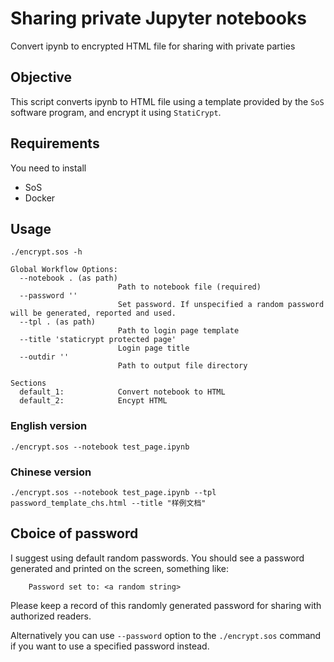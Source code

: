 # Sharing private Jupyter notebooks

Convert ipynb to encrypted HTML file for sharing with private parties

## Objective

This script converts ipynb to HTML file using a template provided by the `SoS` software program,
and encrypt it using `StatiCrypt`.

## Requirements

You need to install

- SoS
- Docker

## Usage

```
./encrypt.sos -h

Global Workflow Options:
  --notebook . (as path)
                        Path to notebook file (required)
  --password ''
                        Set password. If unspecified a random password will be generated, reported and used.
  --tpl . (as path)
                        Path to login page template
  --title 'staticrypt protected page'
                        Login page title
  --outdir ''
                        Path to output file directory

Sections
  default_1:            Convert notebook to HTML
  default_2:            Encypt HTML
```

### English version

```
./encrypt.sos --notebook test_page.ipynb
```

### Chinese version

```
./encrypt.sos --notebook test_page.ipynb --tpl password_template_chs.html --title "样例文档"
```

## Cboice of password

I suggest using default random passwords. You should see a password generated and printed on the screen, something like:

```
	Password set to: <a random string>
```

Please keep a record of this randomly generated password for sharing with authorized readers.

Alternatively you can use `--password` option to the `./encrypt.sos` command if you want to use a specified password instead.
